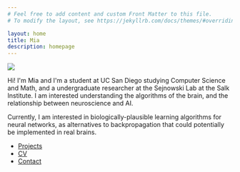 ```yaml
---
# Feel free to add content and custom Front Matter to this file.
# To modify the layout, see https://jekyllrb.com/docs/themes/#overriding-theme-defaults

layout: home
title: Mia
description: homepage
---
```


<img src="{{site-url}}/imgs/me.png" class=profilepic/>

Hi! I'm Mia and I'm a student at UC San Diego studying Computer Science and Math, and a undergraduate researcher at the Sejnowski Lab at the Salk Institute. 
I am interested understanding the algorithms of the brain, and the relationship between 
neuroscience and AI. 

Currently, I am interested in biologically-plausible learning algorithms for neural networks, as alternatives to backpropagation that could potentially be implemented in real brains.

* [Projects](projects.md)
* [CV]({{site-url}}/pdfs/2024-01-CV.pdf)
* [Contact](contact.md)